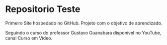 # Repositorio Teste

Primeiro Site hospedado no GitHub. Projeto com o objetivo de aprendizado.

Seguindo o curso do professor Gustavo Guanabara disponível no YouTube, canal Curso em Vídeo. 